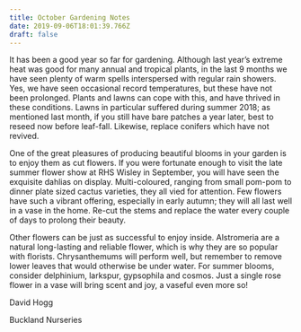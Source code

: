 ```yaml
---
title: October Gardening Notes
date: 2019-09-06T18:01:39.766Z
draft: false
---
```

It has been a good year so far for gardening. Although last year’s extreme heat was good for many annual and tropical plants, in the last 9 months we have seen plenty of warm spells interspersed with regular rain showers. Yes, we have seen occasional record temperatures, but these have not been prolonged. Plants and lawns can cope with this, and have thrived in these conditions. Lawns in particular suffered during summer 2018; as mentioned last month, if you still have bare patches a year later, best to reseed now before leaf-fall. Likewise, replace conifers which have not revived. 

One of the great pleasures of producing beautiful blooms in your garden is to enjoy them as cut flowers.  If you were fortunate enough to visit the late summer flower show at RHS Wisley in September, you will have seen the exquisite dahlias on display.  Multi-coloured, ranging from small pom-pom  to dinner plate sized cactus varieties, they all vied for attention. Few flowers have such a vibrant offering, especially in early autumn; they will all last well in a vase in the home. Re-cut the stems and replace the water every couple of days to prolong their beauty. 

Other flowers can be just as successful to enjoy inside. Alstromeria are a natural long-lasting and reliable flower, which is why they are so popular with florists. Chrysanthemums will perform well, but remember to remove lower leaves that would otherwise be under water. For summer blooms, consider delphinium, larkspur, gypsophila and cosmos. Just a single rose flower in a vase will bring scent and joy, a vaseful even more so! 

David Hogg

Buckland Nurseries 

